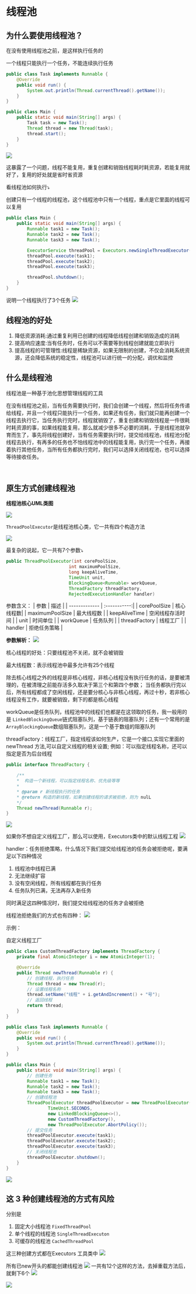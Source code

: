 # 线程池

## 为什么要使用线程池？

在没有使用线程池之前，是这样执行任务的

一个线程只能执行一个任务，不能连续执行任务

```java [Task]
public class Task implements Runnable {
    @Override
    public void run() {
        System.out.println(Thread.currentThread().getName());
    }
}
```

```java [Main]
public class Main {
    public static void main(String[] args) {
        Task task = new Task();
        Thread thread = new Thread(task);
        thread.start();
    }
}
```

![](../../public/img/230480sdaf.png)

这暴露了一个问题，线程不能复用，重复创建和销毁线程耗时耗资源，若能复用就好了，复用的好处就是省时省资源

看线程池如何执行⤵️

创建只有一个线程的线程池，这个线程池中只有一个线程，重点是它里面的线程可以复用

```java
public class Main {
    public static void main(String[] args) {
        Runnable task1 = new Task();
        Runnable task2 = new Task();
        Runnable task3 = new Task();

        ExecutorService threadPool = Executors.newSingleThreadExecutor();
        threadPool.execute(task1);
        threadPool.execute(task2);
        threadPool.execute(task3);

        threadPool.shutdown();
    }
}
```
说明一个线程执行了3个任务
![](../../public/img/30294805.png)

## **线程池的好处**
1. 降低资源消耗:通过重复利用已创建的线程降低线程创建和销毁造成的消耗
2. 提高响应速度:当有任务时，任务可以不需要等到线程创建就能立即执行
3. 提高线程的可管理性:线程是稀缺资源，如果无限制的创建，不仅会消耗系统资源，还会降低系统的稳定性，线程池可以进行统一的分配，调优和监控

## 什么是线程池

线程池是一种基于池化思想管理线程的工具

在没有线程池之前，当有任务需要执行时，我们会创建一个线程，然后将任务传递给线程，并且一个线程只能执行一个任务，如果还有任务，我们就只能再创建一个线程去执行它，当任务执行完时，线程就销毁了，重复创建和销毁线程是一件很耗时耗资源的事，如果线程能复用，那么就减少很多不必要的消耗，于是线程池就孕育而生了，事先将线程创建好，当有任务需要执行时，提交给线程池，线程池分配线程去执行，有再多的任务也不怕线程池中的线程能复用，执行完一个任务，再接着执行其他任务，当所有任务都执行完时，我们可以选择关闭线程池，也可以选择等待接收任务。

<br>

## 原生方式创建线程池

**线程池核心UML类图**

![](../../public/img/1414142354364363.png)

`ThreadPoolExecutor`是线程池核心类，它一共有四个构造方法

![](../../public/img/fjowieqgongfwopej.png)

最复杂的说起，它一共有7个参数⤵️
```java [ThreadPoolExecutor.java]
public ThreadPoolExecutor(int corePoolSize,
                        int maximumPoolSize,
                        long keepAliveTime,
                        TimeUnit unit,
                        BlockingQueue<Runnable> workQueue,
                        ThreadFactory threadFactory,
                        RejectedExecutionHandler handler) 
```

参数含义：
| 参数        |      描述      |
| ------------- | :-----------:|
| corePoolSize      | 核心线程数|
| maximumPoolSize      |   最大线程数   |
| keepAliveTime      |   空闲线程存活时间   |
| unit      |   时间单位   |
| workQueue |   任务队列   |
| threadFactory |   线程工厂   |
| handler |   拒绝任务策略   |

**参数解析：**
![](../../public/img/wqeoirugnoasidfj.png)

核心线程的好处：只要线程池不关闭，就不会被销毁

最大线程数：表示线程池中最多允许有25个线程

除去核心线程之外的线程是非核心线程，非核心线程没有执行任务的话，是要被清理的，在被清理之前能存活多久取决于第三个和第四个参数；
当任务都执行完以后，所有线程都成了空闲线程，还是要分核心与非核心线程，再过十秒，若非核心线程没有工作，就要被销毁，剩下的都是核心线程

workQueue是任务队列，线程池中的线程们也都是在这领取的任务，我一般用的是 `LinkedBlockingQueue`链式阻塞队列，基于链表的阻塞队列；还有一个常用的是`ArrayBlockingQueue`数组阻塞队列，这是一个基于数组的阻塞队列

threadFactory：线程工厂，指定线程该如何生产，它是一个接口,实现它里面的 newThread 方法,可以自定义线程的相关设置; 例如：可以指定线程名称，还可以指定是否为后台线程

```java [ThreadFactory.java]
public interface ThreadFactory {

    /**
    *  构造一个新线程，可以指定线程名称、优先级等等
    *
    * @param r 新线程执行的任务
    * @return 构造的新线程，如果创建线程的请求被拒绝，则为 nulL
    */
    Thread newThread(Runnable r);
}
```
![](../../public/img/4368029840918.png)

如果你不想自定义线程工厂，那么可以使用，Executors类中的默认线程工程
![](../../public/img/23-49-230486867.png)

handler：任务拒绝策略，什么情况下我们提交给线程池的任务会被拒绝呢，要满足以下四种情况
1. 线程池中线程已满
2. 无法继续扩容
3. 没有空闲线程，所有线程都在执行任务
4. 任务队列已满，无法再存入新任务

同时满足这四种情况时，我们提交给线程池的任务才会被拒绝

线程池拒绝我们的方式也有四种：
![](../../public/img/230948U08409234.png)

示例：

自定义线程工厂
```java [CustomThreadFactory.java]
public class CustomThreadFactory implements ThreadFactory {
    private final AtomicInteger i = new AtomicInteger(1);

    @Override
    public Thread newThread(Runnable r) {
        // 创建线程，执行任务
        Thread thread = new Thread(r);
        // 设置线程名称
        thread.setName("线程" + i.getAndIncrement() + "号");
        // 返回线程
        return thread;
    }
}
```

```java
public class Task implements Runnable {
    @Override
    public void run() {
        System.out.println(Thread.currentThread().getName());
    }
}
```

```java
public class Main {
    public static void main(String[] args) {
        // 创建任务
        Runnable task1 = new Task();
        Runnable task2 = new Task();
        Runnable task3 = new Task();
        // 创建线程池
        ThreadPoolExecutor threadPoolExecutor = new ThreadPoolExecutor(5, 25, 10L,
                TimeUnit.SECONDS, 
                new LinkedBlockingQueue<>(), 
                new CustomThreadFactory(), 
                new ThreadPoolExecutor.AbortPolicy());
        // 提交任务
        threadPoolExecutor.execute(task1);
        threadPoolExecutor.execute(task2);
        threadPoolExecutor.execute(task3);
        // 关闭线程池
        threadPoolExecutor.shutdown();
    }
}
```

![](../../public/img/230586006707982731.png)

## 这 3 种创建线程池的方式有风险

分别是 

1. 固定大小线程池 `FixedThreadPool`
2. 单个线程的线程池 `SingleThreadExecuton`
3. 可缓存的线程池 `CachedThreadPool`

这三种创建方式都在Executors 工具类中
![](../../public/img/124987597912395646gggg.png)

所有已new开头的都能创建线程池
![](../../public/img/sadlfjweoinbszc.png)
一共有12个这样的方法，去掉重载方法后，就剩下6个
![](../../public/img/sadfkjl4598982.png)




![](../../public/img/asdl;fkj23947.png)